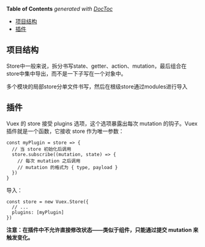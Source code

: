 <!-- START doctoc generated TOC please keep comment here to allow auto update -->
<!-- DON'T EDIT THIS SECTION, INSTEAD RE-RUN doctoc TO UPDATE -->
**Table of Contents**  *generated with [DocToc](https://github.com/thlorenz/doctoc)*

- [项目结构](#%E9%A1%B9%E7%9B%AE%E7%BB%93%E6%9E%84)
- [插件](#%E6%8F%92%E4%BB%B6)

<!-- END doctoc generated TOC please keep comment here to allow auto update -->

## 项目结构

Store中一般来说，拆分书写state、getter、action、mutation，最后组合在store中集中导出，而不是一下子写在一个对象中。

多个模块的局部store分单文件书写，然后在根级store通过modules进行导入


## 插件

Vuex 的 store 接受 plugins 选项，这个选项暴露出每次 mutation 的钩子。Vuex 插件就是一个函数，它接收 store 作为唯一参数：

	const myPlugin = store => {
	  // 当 store 初始化后调用
	  store.subscribe((mutation, state) => {
	    // 每次 mutation 之后调用
	    // mutation 的格式为 { type, payload }
	  })
	}

导入：

	const store = new Vuex.Store({
	  // ...
	  plugins: [myPlugin]
	})

**注意：在插件中不允许直接修改状态——类似于组件，只能通过提交 mutation 来触发变化。**